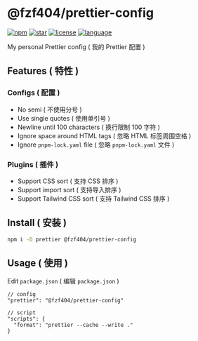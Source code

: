 # @fzf404/prettier-config

[![npm](https://img.shields.io/npm/v/@fzf404/prettier-config?color=f03e3e)](https://npmjs.com/package/@fzf404/prettier-config)
[![star](https://img.shields.io/github/stars/fzf404/prettier-config?color=1c7ed6)](https://github.com/fzf404/prettier-config)
[![license](https://img.shields.io/npm/l/@fzf404/prettier-config?color=37b24d)](https://github.com/fzf404/prettier-config/blob/main/LICENSE)
[![language](https://img.shields.io/badge/language-简体中文-f76707)](https://github.com/fzf404/prettier-config)

My personal Prettier config ( 我的 Prettier 配置 )

## Features ( 特性 )

### Configs ( 配置 )

- No semi ( 不使用分号 )
- Use single quotes ( 使用单引号 )
- Newline until 100 characters ( 换行限制 100 字符 )
- Ignore space around HTML tags ( 忽略 HTML 标签周围空格 )
- Ignore `pnpm-lock.yaml` file ( 忽略 `pnpm-lock.yaml` 文件 )

### Plugins ( 插件 )

- Support CSS sort ( 支持 CSS 排序 )
- Support import sort ( 支持导入排序 )
- Support Tailwind CSS sort ( 支持 Tailwind CSS 排序 )

## Install ( 安装 )

```bash
npm i -D prettier @fzf404/prettier-config
```

## Usage ( 使用 )

Edit `package.json` ( 编辑 `package.json` )

```jsonc
// config
"prettier": "@fzf404/prettier-config"

// script
"scripts": {
  "format": "prettier --cache --write ."
}
```
